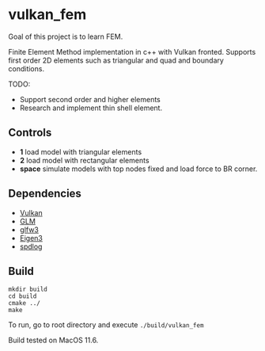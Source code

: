 # vulkan_fem

Goal of this project is to learn FEM.

Finite Element Method implementation in c++ with Vulkan fronted.
Supports first order 2D elements such as triangular and quad and boundary conditions.

TODO:
* Support second order and higher elements
* Research and implement thin shell element.

## Controls

* __1__ load model with triangular elements
* __2__ load model with rectangular elements
* __space__ simulate models with top nodes fixed and load force to BR corner.

## Dependencies

* [Vulkan](https://www.lunarg.com/vulkan-sdk/)
* [GLM](https://github.com/g-truc/glm)
* [glfw3](https://www.glfw.org/)
* [Eigen3](https://eigen.tuxfamily.org/index.php?title=Main_Page)
* [spdlog](https://github.com/gabime/spdlog)

## Build

```
mkdir build
cd build
cmake ../
make
```

To run, go to root directory and execute ```./build/vulkan_fem```

Build tested on MacOS 11.6.
